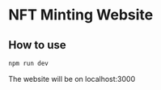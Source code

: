 # NFT Minting Website

## How to use

```bash
npm run dev
```

The website will be on localhost:3000
